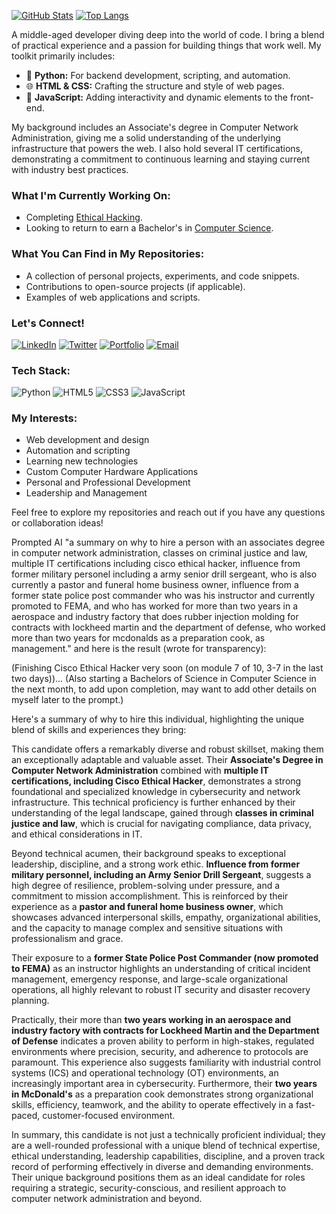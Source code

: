 [![GitHub Stats](https://github-readme-stats.vercel.app/api?username=mmangus1&show_icons=true&theme=dracula)](https://github.com/mmangus1)
[![Top Langs](https://github-readme-stats.vercel.app/api/top-langs/?username=mmangus1&layout=compact&theme=dracula)](https://github.com/mmangus1)

A middle-aged developer diving deep into the world of code. I bring a blend of practical experience and a passion for building things that work well. My toolkit primarily includes:

- 🐍 **Python:** For backend development, scripting, and automation.
- 🌐 **HTML & CSS:** Crafting the structure and style of web pages.
- 📜 **JavaScript:** Adding interactivity and dynamic elements to the front-end.

My background includes an Associate's degree in Computer Network Administration, giving me a solid understanding of the underlying infrastructure that powers the web. I also hold several IT certifications, demonstrating a commitment to continuous learning and staying current with industry best practices.

### What I'm Currently Working On:

- Completing [Ethical Hacking](https://www.netacad.com/courses/ethical-hacker?courseLang=en-US).
- Looking to return to earn a Bachelor's in [Computer Science](https://www.uopeople.edu/programs/online-bachelors/computer-science/).

### What You Can Find in My Repositories:

- A collection of personal projects, experiments, and code snippets.
- Contributions to open-source projects (if applicable).
- Examples of web applications and scripts.

### Let's Connect!

[![LinkedIn](https://img.shields.io/badge/-LinkedIn-%230077B5?style=for-the-badge&logo=linkedin&logoColor=white)](https://www.linkedin.com/in/matthewpmangus/)
[![Twitter](https://img.shields.io/badge/-Twitter-%231DA1F2?style=for-the-badge&logo=twitter&logoColor=white)](https://x.com/MtthwMngs)
[![Portfolio](https://img.shields.io/badge/-Portfolio-%23000000?style=for-the-badge&logo=globe&logoColor=white)](https://mmangus1.github.io/)
[![Email](https://img.shields.io/badge/-Email-%23EA4335?style=for-the-badge&logo=gmail&logoColor=white)](mailto:mtthwmngs@gmail.com)

### Tech Stack:

![Python](https://img.shields.io/badge/Python-3776AB?style=for-the-badge&logo=python&logoColor=white)
![HTML5](https://img.shields.io/badge/HTML5-E34F26?style=for-the-badge&logo=html5&logoColor=white)
![CSS3](https://img.shields.io/badge/CSS3-1572B6?style=for-the-badge&logo=css3&logoColor=white)
![JavaScript](https://img.shields.io/badge/JavaScript-F7DF1E?style=for-the-badge&logo=javascript&logoColor=black)
### My Interests:

- Web development and design
- Automation and scripting
- Learning new technologies
- Custom Computer Hardware Applications
- Personal and Professional Development
- Leadership and Management

Feel free to explore my repositories and reach out if you have any questions or collaboration ideas!

Prompted AI "a summary on why to hire a person with an associates degree in computer network administration, classes on criminal justice and law, multiple IT certifications including cisco ethical hacker, influence from former military personel including a army senior drill sergeant, who is also currently a pastor and funeral home business owner, influence from a former state police post commander who was his instructor and currently promoted to FEMA, and who has worked for more than two years in a aerospace and industry factory that does rubber injection molding for contracts with lockheed martin and the department of defense, who worked more than two years for mcdonalds as a preparation cook, as management." and here is the result (wrote for transparency):

(Finishing Cisco Ethical Hacker very soon (on module 7 of 10, 3-7 in the last two days))...
(Also starting a Bachelors of Science in Computer Science in the next month, to add upon completion, may want to add other details on myself later to the prompt.)

Here's a summary of why to hire this individual, highlighting the unique blend of skills and experiences they bring:

This candidate offers a remarkably diverse and robust skillset, making them an exceptionally adaptable and valuable asset. Their **Associate's Degree in Computer Network Administration** combined with **multiple IT certifications, including Cisco Ethical Hacker**, demonstrates a strong foundational and specialized knowledge in cybersecurity and network infrastructure. This technical proficiency is further enhanced by their understanding of the legal landscape, gained through **classes in criminal justice and law**, which is crucial for navigating compliance, data privacy, and ethical considerations in IT.

Beyond technical acumen, their background speaks to exceptional leadership, discipline, and a strong work ethic. **Influence from former military personnel, including an Army Senior Drill Sergeant**, suggests a high degree of resilience, problem-solving under pressure, and a commitment to mission accomplishment. This is reinforced by their experience as a **pastor and funeral home business owner**, which showcases advanced interpersonal skills, empathy, organizational abilities, and the capacity to manage complex and sensitive situations with professionalism and grace.

Their exposure to a **former State Police Post Commander (now promoted to FEMA)** as an instructor highlights an understanding of critical incident management, emergency response, and large-scale organizational operations, all highly relevant to robust IT security and disaster recovery planning.

Practically, their more than **two years working in an aerospace and industry factory with contracts for Lockheed Martin and the Department of Defense** indicates a proven ability to perform in high-stakes, regulated environments where precision, security, and adherence to protocols are paramount. This experience also suggests familiarity with industrial control systems (ICS) and operational technology (OT) environments, an increasingly important area in cybersecurity. Furthermore, their **two years in McDonald's** as a preparation cook demonstrates strong organizational skills, efficiency, teamwork, and the ability to operate effectively in a fast-paced, customer-focused environment.

In summary, this candidate is not just a technically proficient individual; they are a well-rounded professional with a unique blend of technical expertise, ethical understanding, leadership capabilities, discipline, and a proven track record of performing effectively in diverse and demanding environments. Their unique background positions them as an ideal candidate for roles requiring a strategic, security-conscious, and resilient approach to computer network administration and beyond.

